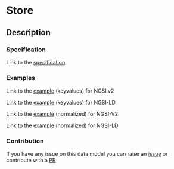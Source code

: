 # Store

## Description 
### Specification

Link to the [specification](https://github.com/smart-data-models/dataModel.PointOfInterest/blob/master/Store/doc/spec.md)
### Examples

Link to the [example](https://smart-data-models.github.io/dataModel.PointOfInterest/Store/examples/example.json) (keyvalues) for NGSI v2

Link to the [example](https://smart-data-models.github.io/dataModel.PointOfInterest/Store/examples/example.jsonld) (keyvalues) for NGSI-LD

Link to the [example](https://smart-data-models.github.io/dataModel.PointOfInterest/Store/examples/example-normalized.json) (normalized) for NGSI-V2

Link to the [example](https://smart-data-models.github.io/dataModel.PointOfInterest/Store/examples/example-normalized.jsonld) (normalized) for NGSI-LD
### Contribution

 If you have any issue on this data model you can raise an [issue](https://github.com/smart-data-models/dataModel.PointOfInterest/issues)  or contribute with a [PR](https://github.com/smart-data-models/dataModel.PointOfInterest/pulls)